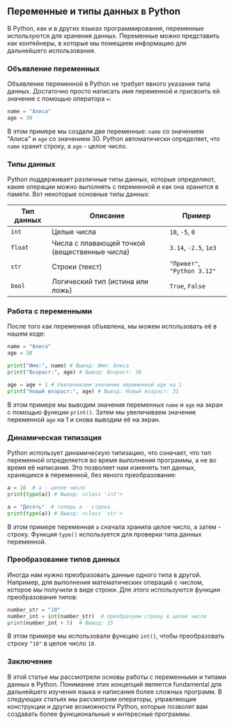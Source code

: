 ## Переменные и типы данных в Python

В Python, как и в других языках программирования, переменные используются для хранения данных. Переменные можно представить как контейнеры, в которые мы помещаем информацию для дальнейшего использования.  

### Объявление переменных

Объявление переменной в Python не требует явного указания типа данных. Достаточно просто написать имя переменной и присвоить ей значение с помощью оператора `=`:

```python
name = "Алиса"
age = 30
```

В этом примере мы создали две переменные: `name` со значением "Алиса" и `age` со значением 30. Python автоматически определяет, что `name` хранит строку, а `age` - целое число.

### Типы данных

Python поддерживает различные типы данных, которые определяют, какие операции можно выполнять с переменной и как она хранится в памяти. Вот некоторые основные типы данных:

| Тип данных | Описание                                             | Пример                      |
|------------|-----------------------------------------------------|----------------------------|
| `int`      | Целые числа                                          | `10`, `-5`, `0`              |
| `float`    | Числа с плавающей точкой (вещественные числа)     | `3.14`, `-2.5`, `1e3`      |
| `str`      | Строки (текст)                                     | `"Привет"`, `"Python 3.12"` |
| `bool`     | Логический тип (истина или ложь)                   | `True`, `False`             |

### Работа с переменными

После того как переменная объявлена, мы можем использовать её в нашем коде:

```python
name = "Алиса"
age = 30

print("Имя:", name) # Вывод: Имя: Алиса
print("Возраст:", age) # Вывод: Возраст: 30

age = age + 1 # Увеличиваем значение переменной age на 1
print("Новый возраст:", age) # Вывод: Новый возраст: 31
```

В этом примере мы выводим значения переменных `name` и `age` на экран с помощью функции `print()`. Затем мы увеличиваем значение переменной `age` на 1 и снова выводим её на экран.

### Динамическая типизация

Python использует динамическую типизацию, что означает, что тип переменной определяется во время выполнения программы, а не во время её написания.  Это позволяет нам изменять тип данных, хранящихся в переменной, без явного преобразования:

```python
a = 10  # a - целое число
print(type(a)) # Вывод: <class 'int'>

a = "Десять"  # теперь a - строка
print(type(a)) # Вывод: <class 'str'>
```

В этом примере переменная `a` сначала хранила целое число, а затем - строку. Функция `type()` используется для проверки типа данных переменной.

### Преобразование типов данных

Иногда нам нужно преобразовать данные одного типа в другой. Например, для выполнения математических операций с числом, которое мы получили в виде строки. Для этого используются функции преобразования типов:

```python
number_str = "10"
number_int = int(number_str)  # преобразуем строку в целое число
print(number_int + 5)  # Вывод: 15
```

В этом примере мы использовали функцию `int()`, чтобы преобразовать строку `"10"` в целое число `10`.

### Заключение

В этой статье мы рассмотрели основы работы с переменными и типами данных в Python.  Понимание этих концепций является fundamental для дальнейшего изучения языка и написания более сложных программ. В следующих статьях мы рассмотрим  операторы, управляющие конструкции и другие возможности Python, которые позволят вам создавать более функциональные и интересные программы.
